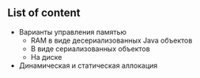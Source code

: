 ## List of content
- Варианты управления памятью
  - RAM в виде десериализованных Java объектов
  - В виде сериализованных объектов
  - На диске
- Динамическая и статическая аллокация
